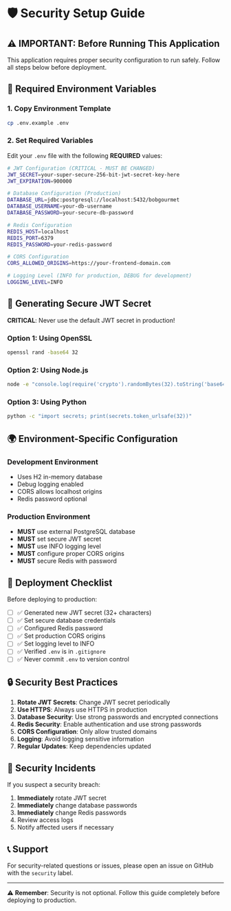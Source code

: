# 🛡️ Security Setup Guide

## ⚠️ **IMPORTANT: Before Running This Application**

This application requires proper security configuration to run safely. Follow all steps below before deployment.

## 🔐 **Required Environment Variables**

### 1. Copy Environment Template
```bash
cp .env.example .env
```

### 2. Set Required Variables

Edit your `.env` file with the following **REQUIRED** values:

```bash
# JWT Configuration (CRITICAL - MUST BE CHANGED)
JWT_SECRET=your-super-secure-256-bit-jwt-secret-key-here
JWT_EXPIRATION=900000

# Database Configuration (Production)
DATABASE_URL=jdbc:postgresql://localhost:5432/bobgourmet
DATABASE_USERNAME=your-db-username
DATABASE_PASSWORD=your-secure-db-password

# Redis Configuration
REDIS_HOST=localhost
REDIS_PORT=6379
REDIS_PASSWORD=your-redis-password

# CORS Configuration
CORS_ALLOWED_ORIGINS=https://your-frontend-domain.com

# Logging Level (INFO for production, DEBUG for development)
LOGGING_LEVEL=INFO
```

## 🔑 **Generating Secure JWT Secret**

**CRITICAL**: Never use the default JWT secret in production!

### Option 1: Using OpenSSL
```bash
openssl rand -base64 32
```

### Option 2: Using Node.js
```bash
node -e "console.log(require('crypto').randomBytes(32).toString('base64'))"
```

### Option 3: Using Python
```bash
python -c "import secrets; print(secrets.token_urlsafe(32))"
```

## 🌍 **Environment-Specific Configuration**

### Development Environment
- Uses H2 in-memory database
- Debug logging enabled
- CORS allows localhost origins
- Redis password optional

### Production Environment
- **MUST** use external PostgreSQL database
- **MUST** set secure JWT secret
- **MUST** use INFO logging level
- **MUST** configure proper CORS origins
- **MUST** secure Redis with password

## 🚀 **Deployment Checklist**

Before deploying to production:

- [ ] ✅ Generated new JWT secret (32+ characters)
- [ ] ✅ Set secure database credentials
- [ ] ✅ Configured Redis password
- [ ] ✅ Set production CORS origins
- [ ] ✅ Set logging level to INFO
- [ ] ✅ Verified `.env` is in `.gitignore`
- [ ] ✅ Never commit `.env` to version control

## 🔒 **Security Best Practices**

1. **Rotate JWT Secrets**: Change JWT secret periodically
2. **Use HTTPS**: Always use HTTPS in production
3. **Database Security**: Use strong passwords and encrypted connections
4. **Redis Security**: Enable authentication and use strong passwords
5. **CORS Configuration**: Only allow trusted domains
6. **Logging**: Avoid logging sensitive information
7. **Regular Updates**: Keep dependencies updated

## 🚨 **Security Incidents**

If you suspect a security breach:

1. **Immediately** rotate JWT secret
2. **Immediately** change database passwords
3. **Immediately** change Redis passwords
4. Review access logs
5. Notify affected users if necessary

## 📞 **Support**

For security-related questions or issues, please open an issue on GitHub with the `security` label.

---

⚠️ **Remember**: Security is not optional. Follow this guide completely before deploying to production.